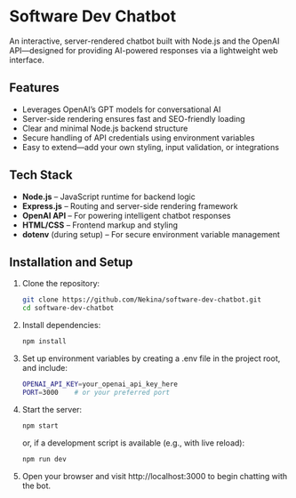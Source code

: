 # Software Dev Chatbot

An interactive, server-rendered chatbot built with Node.js and the OpenAI API—designed for providing AI-powered responses via a lightweight web interface.

## Features

- Leverages OpenAI’s GPT models for conversational AI  
- Server-side rendering ensures fast and SEO-friendly loading  
- Clear and minimal Node.js backend structure  
- Secure handling of API credentials using environment variables  
- Easy to extend—add your own styling, input validation, or integrations

## Tech Stack

- **Node.js** – JavaScript runtime for backend logic  
- **Express.js** – Routing and server-side rendering framework  
- **OpenAI API** – For powering intelligent chatbot responses  
- **HTML/CSS** – Frontend markup and styling  
- **dotenv** (during setup) – For secure environment variable management

## Installation and Setup

1. Clone the repository:  
   ```bash
   git clone https://github.com/Nekina/software-dev-chatbot.git
   cd software-dev-chatbot
2. Install dependencies:
   ```bash
   npm install
3. Set up environment variables by creating a .env file in the project root, and include:
   ```bash
   OPENAI_API_KEY=your_openai_api_key_here
   PORT=3000    # or your preferred port
4. Start the server:
   ```bash
   npm start
   ```
   or, if a development script is available (e.g., with live reload):
   ```bash
   npm run dev
5. Open your browser and visit http://localhost:3000 to begin chatting with the bot.

